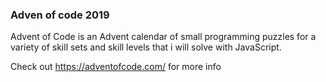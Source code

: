 ### Adven of code 2019

Advent of Code is an Advent calendar of small programming puzzles for a variety of skill sets and skill levels 
that i will solve with JavaScript. 

Check out https://adventofcode.com/ for more info

